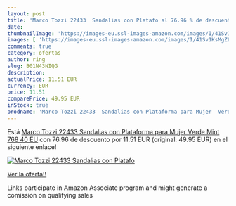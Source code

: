 ```yaml
---
layout: post
title: 'Marco Tozzi 22433  Sandalias con Platafo al 76.96 % de descuento'
date: 
thumbnailImage: 'https://images-eu.ssl-images-amazon.com/images/I/41Sv1KsMgZL._SL200_.jpg'
images: [ 'https://images-eu.ssl-images-amazon.com/images/I/41Sv1KsMgZL._SL200_.jpg' ]
comments: true
category: ofertas
author: ring
slug: B01N43NIQG
description:
actualPrice: 11.51 EUR
currency: EUR
price: 11.51
comparePrice: 49.95 EUR
inStock: true
prodname: 'Marco Tozzi 22433  Sandalias con Plataforma para Mujer  Verde  Mint 768   40 EU'
---
```


Está [Marco Tozzi 22433  Sandalias con Plataforma para Mujer  Verde  Mint 768   40 EU](https://www.amazon.es/dp/B01N43NIQG/?tag=tolees-21) con 76.96 de descuento por 11.51 EUR (original: 49.95 EUR) en el siguiente enlace!

[![Marco Tozzi 22433  Sandalias con Platafo](https://images-eu.ssl-images-amazon.com/images/I/41Sv1KsMgZL._SL200_.jpg)](https://www.amazon.es/dp/B01N43NIQG/?tag=tolees-21)

[Ver la oferta!!](https://www.amazon.es/dp/B01N43NIQG/?tag=tolees-21)

Links participate in Amazon Associate program and might generate a comission on qualifying sales


